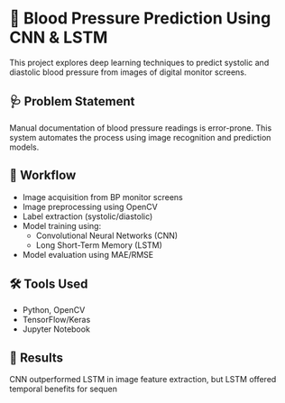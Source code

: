 # 🧠 Blood Pressure Prediction Using CNN & LSTM

This project explores deep learning techniques to predict systolic and diastolic blood pressure from images of digital monitor screens.

## 🩺 Problem Statement
Manual documentation of blood pressure readings is error-prone. This system automates the process using image recognition and prediction models.

## 📂 Workflow
- Image acquisition from BP monitor screens
- Image preprocessing using OpenCV
- Label extraction (systolic/diastolic)
- Model training using:
  - Convolutional Neural Networks (CNN)
  - Long Short-Term Memory (LSTM)
- Model evaluation using MAE/RMSE

## 🛠 Tools Used
- Python, OpenCV
- TensorFlow/Keras
- Jupyter Notebook

## 🔗 Results
CNN outperformed LSTM in image feature extraction, but LSTM offered temporal benefits for sequen
